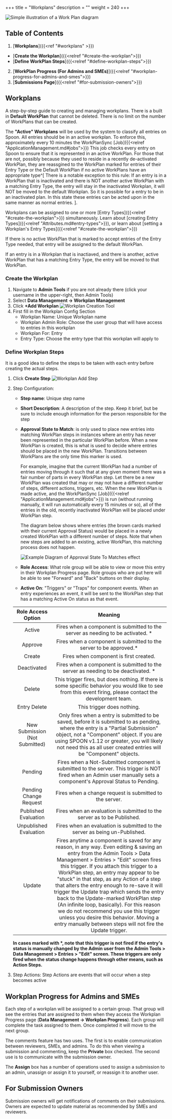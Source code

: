 +++
title = "Workplans"
description = ""
weight = 240
+++

![Simple illustration of a Work Plan diagram](/images/AppAdmin/Workplans/summarypic.png)

## Table of Contents

1. [**Workplans**]({{<ref "#workplans" >}})
  * [**Create the Workplan**]({{<relref "#create-the-workplan">}})
  * [**Define WorkPlan Steps**]({{<relref "#define-workplan-steps">}})
2. [**WorkPlan Progress (For Admins and SMEs)**]({{<relref "#workplan-progress-for-admins-and-smes">}})
3. [**Submissions Page**]({{<relref "#for-submission-owners">}})

## Workplans

A step-by-step guide to creating and managing workplans. There is a built in __Default WorkPlan__ that cannot be deleted. There is no limit on the number of WorkPlans that can be created.

 The __"Active" Workplans__ will be used by the system to classify all entries on Spoon.
  All entries should be in an active workplan. To enforce this, approximately every 10 minutes the WorkPlanSync [Job]({{<relref "ApplicationManagement.md#jobs">}}) This job checks every entry on Spoon to ensure that it is represented in an active WorkPlan. For those that are not, possibly because they used to reside in a recently de-activated WorkPlan, they are reassgined to the WorkPlan marked for entries of their Entry Type or the Default WorkPlan if no active WorkPlans have an appropriate type^[ There is a notable exception to this rule: If an entry is in a WorkPlan that is inactivated and there is NOT another active WorkPlan with a matching Entry Type, the entry will stay in the inactivated Workplan, it will NOT be moved to the default Workplan. So it is possible for a entry to be in an inactivated plan. In this state these entries can be acted upon in the same manner as normal entries. ].

  Workplans can be assigned to one or more [Entry Types]({{<relref "#create-the-workplan">}})
  simultaneously. Learn about [creating Entry Types]({{<relref "Attributes.md#entry-types">}}), or learn about [setting
  a Workplan's Entry Types]({{<relref "#create-the-workplan">}})

  If there is no active WorkPlan that is marked to accept entries of the Entry Type needed, that entry will be
  assigned to the default WorkPlan.

  If an entry is in a Workplan that is inactiaved, and there is another, active WorkPlan that has a matching Entry Type,
  the entry will be moved to that WorkPlan.

### Create the Workplan

1. Navigate to __Admin Tools__ if you are not already there (click your username in the upper-right, then Admin Tools)
2. Select __Data Management &rarr; Workplan Management__
3. Click __+Add Workplan__ ![Workplan Creation Tool](/images/AppAdmin/AddWorkplan.JPG)
4. First fill in the Workplan Config Section
    * Workplan Name: Unique Workplan name
    * Workplan Admin Role: Choose the user group that will have access to entries in this workplan
    * Workplan For: Entry
    * Entry Type: Choose the entry type that this workplan will apply to

###  Define Workplan Steps

It is a good idea to define the steps to be taken with each entry before creating the actual steps.

1. Click __Create Step__ ![Workplan Add Step](/images/AppAdmin/WorkplanCreateStep.JPG)
1. Step Configuration:
    * **Step name**: Unique step name
    * **Short Description**: A description of the step. Keep it brief, but be sure to include enough information for the person responsible for the step
    * **Approval State to Match**: is only used to place new entries into matching WorkPlan steps in instances where an entry has never been represented in
        the particular WorkPlan before. When a new WorkPlan is created, this is what is used to decide where entries should be placed in the new WorkPlan.
        Transitions between WorkPlans are the only time this marker is used.

        For example, imagine that the current WorkPlan had a number of entries moving through it such that at any given moment there was a fair number
        of parts in every WorkPlan step. Let there be a new WorkPlan was created that may or may not have a different number of steps, different actions,
        triggers, etc. When the new WorkPlan is made active, and the WorkPlanSync [Job]({{<relref "ApplicationManagement.md#jobs">}}) is run (without running manually, it will run automatically every
        15 minutes or so), all of the entries in the old, recently inactivated WorkPlan will be placed under WorkPlan step.

        The diagram below shows where entries (the brown cards marked with their current Approval Status) would be placed in a newly created
        WorkPlan with a different number of steps. Note that when new steps are added to an existing, active WorkPlan, this matching process
        does not happen.

        ![Example Diagram of Approval State To Matches effect](/images/AppAdmin/Workplans/approvaltomatch.png)

    * **Role Access**: What role group will be able to view or move this entry in their Workplan Progress page. Role groups who are put here will be able to see "Forward" and "Back" buttons on their display.
    * **Active On**: "Triggers" or "Traps" for component events. When an entry experiences an event, it will be sent to the WorkPlan step that has a matching Active On status as that event.

    |      Role Access Option        |                                                                                                                                                                                                                                                     Meaning                                                                                                                                                                                                                                                     |
    |:------------------------------:|:---------------------------------------------------------------------------------------------------------------------------------------------------------------------------------------------------------------------------------------------------------------------------------------------------------------------------------------------------------------------------------------------------------------------------------------------------------------------------------------------------------------:|
    | Active                         | Fires when a component is submitted to the server as needing to  be activated. *                                                                                                                                                                                                                                                                                                                                                                                                                                |
    | Approve                        | Fires when a component is submitted to the server to be approved.*                                                                                                                                                                                                                                                                                                                                                                                                                                              |
    | Create                         | Fires when component is first created.                                                                                                                                                                                                                                                                                                                                                                                                                                                                          |
    | Deactivated                    | Fires when a component is submitted to the server as needing to be  deactivated. *                                                                                                                                                                                                                                                                                                                                                                                                                              |
    | Delete                         | This trigger fires, but does nothing. If there is some specific behavior  you would like to see from this event firing, please contact the  development team.                                                                                                                                                                                                                                                                                                                                                   |
    | Entry Delete                   | This trigger does nothing.                                                                                                                                                                                                                                                                                                                                                                                                                                                                                      |
    | New Submission (Not Submitted) | Only fires when a entry is submitted to be saved, before it is submitted to as pending, where the entry is a "Partial Submission" object, not a "Component"  object. If you are using SPOON v1.12 or greater, you will likely not need this as all user created entries will be "Component" objects.                                                                                                                                                                                                                    |
    | Pending                        | Fires when a Not-Submitted component is submitted to the server. This trigger is NOT fired when an Admin user manually sets a component's Approval Status to Pending.                                                                                                                                                                                                                                                                                                                                           |
    | Pending Change Request         | Fires when a change request is submitted to the server.                                                                                                                                                                                                                                                                                                                                                                                                                                                         |
    | Published Evaluation           | Fires when an evaluation is submitted to the server as to be Published.                                                                                                                                                                                                                                                                                                                                                                                                                                         |
    | Unpublished Evaluation         | Fires when an evaluation is submitted to the server as being un-Published.                                                                                                                                                                                                                                                                                                                                                                                                                                      |
    | Update                         | Fires anytime a component is saved for any reason, in any way. Even editing & saving an entry from the Admin Tools > Data Management > Entries > "Edit" screen fires this trigger. If you attach this trigger to a WorkPlan step, an entry may appear to be "stuck" in that step, as any Action of a step that alters the entry enough to re-save it will trigger the Update trap which sends the entry back to the Update-marked WorkPlan step (An infinite loop, basically). For this reason we do not recommend you use this trigger unless you desire this behavior. Moving a entry manually between steps will not fire the Update trigger.  |
    __In cases marked with *, note that this trigger is not fired if the entry's status is manually changed by the Admin user from the Admin Tools >
    Data Management > Entries > "Edit" screen. These triggers are only fired when the status change happens through other means, such as Action Steps.__

3. Step Actions: Step Actions are events that will occur when a step becomes active

## Workplan Progress for Admins and SMEs

Each step of a workplan will be assigned to a certain group. That group will see the entries that are assigned to them when they access the Workplan Progress page
(__Data Management &rarr; Workplan Progress__). Each group will complete the task assigned to them. Once completed it will move to the next group.

The comments feature has two uses. The first is to enable communication between reviewers, SMEs, and admins. To do this when viewing a submission and commenting, keep the __Private__ box checked.
 The second use is to communicate with the submission owner.

The __Assign__ box has a number of operations used to assign a submission to an admin, unassign or assign it to yourself, or reassign it to another user.

## For Submission Owners

Submission owners will get notifications of comments on their submissions. Owners are expected to update material as recommended by SMEs and reviewers.
